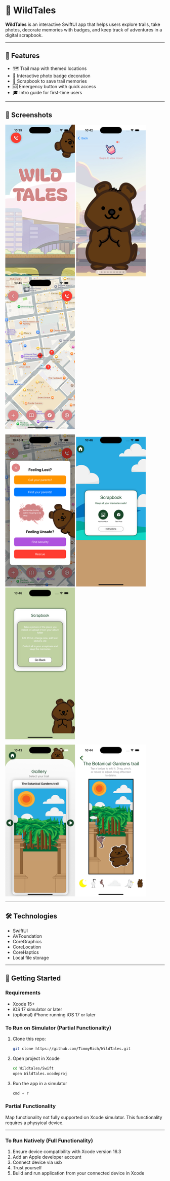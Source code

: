 # 🌿 WildTales

**WildTales** is an interactive SwiftUI app that helps users explore trails, take photos, decorate memories with badges, and keep track of adventures in a digital scrapbook.

---

## 🚀 Features

- 🗺️ Trail map with themed locations
- 📸 Interactive photo badge decoration
- 📖 Scrapbook to save trail memories
- 🆘 Emergency button with quick access
- 🎓 Intro guide for first-time users

---

## 📱 Screenshots

<p float="left">
  <img src="screenshots/home.png" width="220" />
  <img src="screenshots/intro.png" width="220" />
  <img src="screenshots/map.png" width="220" />
</p>

<p float="left">
  <img src="screenshots/emergency.png" width="220" />
  <img src="screenshots/scrapbook.png" width="220" />
  <img src="screenshots/scrapbookGuide.png" width="220" />
</p>

<p float="left">
  <img src="screenshots/gallery.png" width="220" />
  <img src="screenshots/badgeDecorator.png" width="220" />
</p>

---

## 🛠️ Technologies

- SwiftUI
- AVFoundation 
- CoreGraphics 
- CoreLocation 
- CoreHaptics 
- Local file storage

---

## 🧭 Getting Started

### Requirements
- Xcode 15+
- iOS 17 simulator or later
- (optional) iPhone running iOS 17 or later

### To Run on Simulator (Partial Functionality)
1. Clone this repo:
   ```bash
   git clone https://github.com/TimmyRich/WildTales.git
2. Open project in Xcode
   ```bash
   cd Wildtales/Swift
   open WildTales.xcodeproj
3. Run the app in a simulator
   ```bash
   cmd + r

### Partial Functionality
Map functionality not fully supported on Xcode simulator. This functionality requires a physyical device.

---

### To Run Natively (Full Functionality)
1. Ensure device compatibility with Xcode version 16.3
2. Add an Apple developer account
3. Connect device via usb
4. Trust yourself
5. Build and run application from your connected device in Xcode
